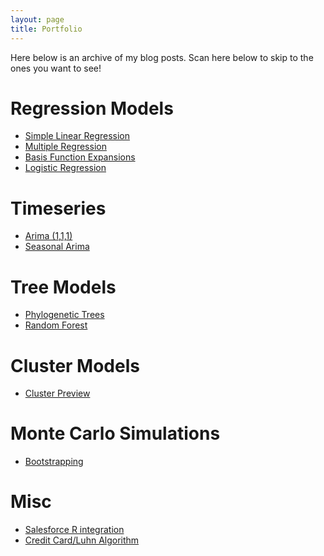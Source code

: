 ```yaml
---
layout: page
title: Portfolio
---
```

Here below is an archive of my blog posts. 
Scan here below to skip to the ones you want to see!


# Regression Models
- [Simple Linear Regression](https://tykiww.github.io/2017-10-20-SLR-Plotly/)
- [Multiple Regression](https://tykiww.github.io/2017-12-20-regression-multiple/)
- [Basis Function Expansions](https://tykiww.github.io/2018-02-05-BFE/)
- [Logistic Regression](https://tykiww.github.io/404.html)

# Timeseries
- [Arima (1,1,1)](https://tykiww.github.io/2017-10-05-fitting-an-arima111/)
- [Seasonal Arima](https://tykiww.github.io/2017-11-05-fitting-a-seasonal-arima/)

# Tree Models
- [Phylogenetic Trees](https://tykiww.github.io/2017-12-05-phylogenetic-trees/)
- [Random Forest](https://tykiww.github.io/2017-11-20-rf-model/)

# Cluster Models
- [Cluster Preview](https://tykiww.github.io/2018-02-20-cluster-zip-soccer/)

# Monte Carlo Simulations
- [Bootstrapping](https://tykiww.github.io/2018-01-20-MC-bootstrap/)

# Misc
- [Salesforce R integration](https://tykiww.github.io/404.html)
- [Credit Card/Luhn Algorithm](https://tykiww.github.io/2018-01-05-luhn-with-rvest/)
